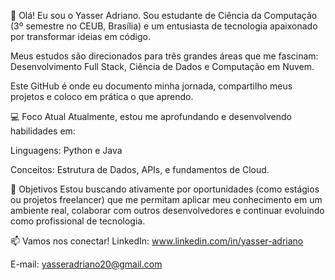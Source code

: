 👋 Olá! Eu sou o Yasser Adriano.
Sou estudante de Ciência da Computação (3º semestre no CEUB, Brasília) e um entusiasta de tecnologia apaixonado por transformar ideias em código.

Meus estudos são direcionados para três grandes áreas que me fascinam: Desenvolvimento Full Stack, Ciência de Dados e Computação em Nuvem.

Este GitHub é onde eu documento minha jornada, compartilho meus projetos e coloco em prática o que aprendo.

💻 Foco Atual
Atualmente, estou me aprofundando e desenvolvendo habilidades em:

Linguagens: Python e Java

Conceitos: Estrutura de Dados, APIs, e fundamentos de Cloud.

🌱 Objetivos
Estou buscando ativamente por oportunidades (como estágios ou projetos freelancer) que me permitam aplicar meu conhecimento em um ambiente real, colaborar com outros desenvolvedores e continuar evoluindo como profissional de tecnologia.

📫 Vamos nos conectar!
LinkedIn: www.linkedin.com/in/yasser-adriano

E-mail: yasseradriano20@gmail.com
